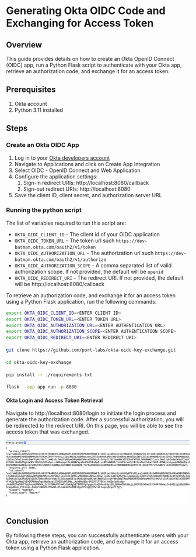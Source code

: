 # Generating Okta OIDC Code and Exchanging for Access Token

## Overview
This guide provides details on how to create an Okta OpenID Connect (OIDC) app, run a Python Flask script to authenticate with your Okta app, retrieve an authorization code, and exchange it for an access token.


## Prerequisites
1. Okta account
2. Python 3.11 installed

## Steps

### Create an Okta OIDC App
1. Log in to your [Okta developers account](https://developer.okta.com)
2. Navigate to Applications and click on Create App Integration
3. Select OIDC - OpenID Connect and Web Application
4. Configure the application settings:
    1. Sign-in redirect URIs: http://localhost:8080/callback
    2. Sign-out redirect URIs: http://localhost:8080
5. Save the client ID, client secret, and authorization server URL

### Running the python script

The list of variables required to run this script are:
- `OKTA_OIDC_CLIENT_ID` - The client id of your OIDC application
- `OKTA_OIDC_TOKEN_URL` - The token url such `https://dev-batman.okta.com/oauth2/v1/token`
- `OKTA_OIDC_AUTHORIZATION_URL` - The authorization url such `https://dev-batman.okta.com/oauth2/v1/authorize`
- `OKTA_OIDC_AUTHORIZATION_SCOPE` - A comma separated list of valid authorization scope. If not provided, the default will be  `openid`
- `OKTA_OIDC_REDIRECT_URI` - The redirect URI. If not provided, the default will be http://localhost:8080/callback


To retrieve an authorization code, and exchange it for an access token using a Python Flask application, run the following commands: 

```bash
export OKTA_OIDC_CLIENT_ID=<ENTER CLIENT ID>
export OKTA_OIDC_TOKEN_URL=<ENTER TOKEN URL>
export OKTA_OIDC_AUTHORIZATION_URL=<ENTER AUTHENTICATION URL>
export OKTA_OIDC_AUTHORIZATION_SCOPE=<ENTER AUTHENTICATION SCOPE>
export OKTA_OIDC_REDIRECT_URI=<ENTER REDIRECT URI>

git clone https://github.com/port-labs/okta-oidc-key-exchange.git

cd okta-oidc-key-exchange

pip install -r ./requirements.txt

flask --app app run -p 8080
```

#### Okta Login and Access Token Retrieval
Navigate to http://localhost:8080/login to initiate the login process and generate the authorization code. After a successful authorization, you will be redirected to the redirect URI. On this page, you will be able to see the access token that was exchanged.

![Access Token](./okta_access_token.png)

## Conclusion
By following these steps, you can successfully authenticate users with your Okta app, retrieve an authorization code, and exchange it for an access token using a Python Flask application.